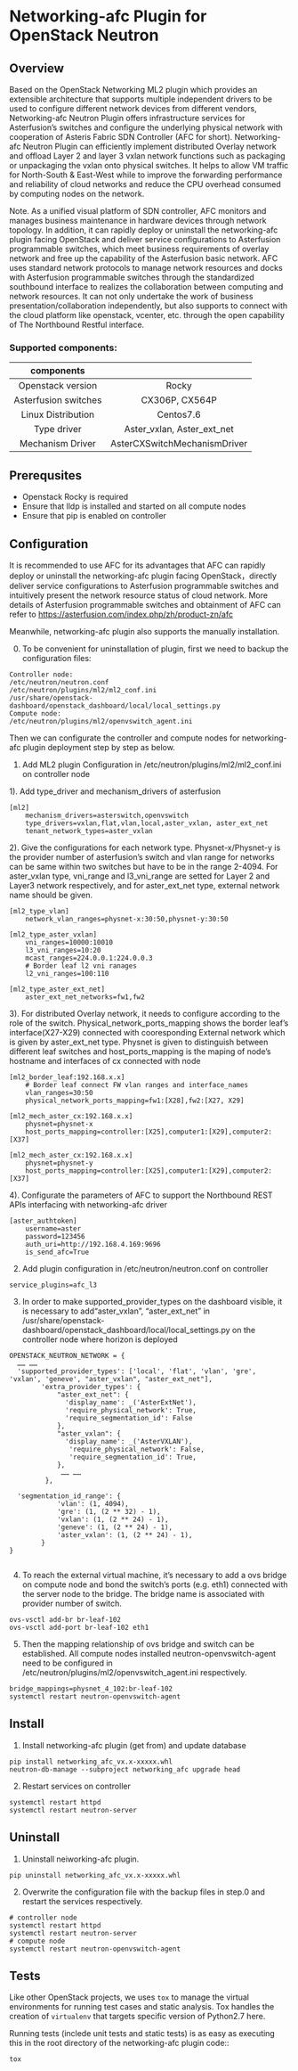 # Networking-afc Plugin for OpenStack Neutron

## Overview
Based on the OpenStack Networking ML2 plugin which provides an extensible architecture that supports multiple independent drivers to be used to configure different network devices from different vendors, Networking-afc Neutron Plugin offers infrastructure services for Asterfusion’s  switches and configure the underlying physical network with cooperation of Asteris Fabric SDN Controller (AFC for short). Networking-afc Neutron Plugin can efficiently implement distributed Overlay network and offload Layer 2 and layer 3 vxlan network functions such as packaging or unpackaging the vxlan onto physical switches. It helps to allow VM traffic for North-South & East-West while to improve the forwarding performance and reliability of cloud networks and reduce the CPU overhead consumed by computing nodes on the network.

Note. As a unified visual platform of SDN controller, AFC monitors and manages business maintenance in hardware devices through network topology. In addition, it can rapidly deploy or uninstall the networking-afc plugin facing OpenStack and deliver service configurations to Asterfusion programmable switches, which meet business requirements of overlay network and free up the capability of the Asterfusion basic network. AFC uses standard network protocols to manage network resources and docks with Asterfusion programmable switches through the standardized southbound interface to realizes the collaboration between computing and network resources. It can not only undertake the work of business presentation/collaboration independently, but also supports to connect with the cloud platform like openstack, vcenter, etc. through the open capability of The Northbound Restful interface.

<!--
    ### Architectural
    Networking-afc Neutron Plugin 

    <img src="https://github.com/songminyue/hello-world/blob/main/NETWORKING-AFC.png" width="50%" >
-->
### Supported components:

|components||
|:-----------------:|:---------------------------:|
|Openstack version   |Rocky                        |
|Asterfusion switches|CX306P, CX564P|
|Linux Distribution  |Centos7.6|
|Type driver         |Aster_vxlan, Aster_ext_net|
|Mechanism Driver    |AsterCXSwitchMechanismDriver|

## Prerequsites

* Openstack Rocky is required
* Ensure that lldp is installed and started on all compute nodes
* Ensure that pip is enabled on controller

## Configuration

It is recommended to use AFC for its advantages that AFC can rapidly deploy or uninstall the networking-afc plugin facing OpenStack，directly deliver service configurations to Asterfusion programmable switches and intuitively present the network resource status of cloud network.
More details of Asterfusion programmable switches and obtainment of AFC can refer to https://asterfusion.com/index.php/zh/product-zn/afc

Meanwhile, networking-afc plugin also supports the manually installation.

0.  To be convenient for uninstallation of plugin, first we need to backup the configuration files:
```
Controller node:
/etc/neutron/neutron.conf
/etc/neutron/plugins/ml2/ml2_conf.ini
/usr/share/openstack-dashboard/openstack_dashboard/local/local_settings.py
Compute node:
/etc/neutron/plugins/ml2/openvswitch_agent.ini
```
Then we can configurate the controller and compute nodes for networking-afc plugin deployment step by step as below.

1.  Add ML2 plugin Configuration in /etc/neutron/plugins/ml2/ml2_conf.ini on controller node

1). Add type_driver and mechanism_drivers of asterfusion
```    
[ml2]
    mechanism_drivers=asterswitch,openvswitch
    type_drivers=vxlan,flat,vlan,local,aster_vxlan, aster_ext_net
    tenant_network_types=aster_vxlan
```
2). Give the configurations for each network type. Physnet-x/Physnet-y is the provider number of asterfusion’s switch and vlan range for networks can be same within two switches but have to be in the range 2-4094. For aster_vxlan type, vni_range and l3_vni_range are setted for Layer 2 and Layer3 network respectively, and for aster_ext_net type, external network name should be given. 
```
[ml2_type_vlan]
    network_vlan_ranges=physnet-x:30:50,physnet-y:30:50
    
[ml2_type_aster_vxlan]
    vni_ranges=10000:10010
    l3_vni_ranges=10:20
    mcast_ranges=224.0.0.1:224.0.0.3
    # Border leaf l2 vni ranages
    l2_vni_ranges=100:110
    
[ml2_type_aster_ext_net]
    aster_ext_net_networks=fw1,fw2
```
3). For distributed Overlay network, it needs to configure according to the role of the switch. Physical_network_ports_mapping shows the border leaf’s interface(X27-X29) connected with cooresponding External network which is given by aster_ext_net type. Physnet is given to distinguish between different leaf switches and host_ports_mapping is the maping of node’s hostname and interfaces of cx connected with node
```
[ml2_border_leaf:192.168.x.x]
    # Border leaf connect FW vlan ranges and interface_names
    vlan_ranges=30:50
    physical_network_ports_mapping=fw1:[X28],fw2:[X27, X29]
 
[ml2_mech_aster_cx:192.168.x.x]
    physnet=physnet-x
    host_ports_mapping=controller:[X25],computer1:[X29],computer2:[X37]
    
[ml2_mech_aster_cx:192.168.x.x]
    physnet=physnet-y
    host_ports_mapping=controller:[X25],computer1:[X29],computer2:[X37]
```
4). Configurate the parameters of AFC to support the Northbound REST APIs interfacing with networking-afc driver
```
[aster_authtoken]
    username=aster
    password=123456
    auth_uri=http://192.168.4.169:9696
    is_send_afc=True
```
2.  Add plugin configuration in /etc/neutron/neutron.conf on controller
```
service_plugins=afc_l3
```

3.  In order to make supported_provider_types on the dashboard visible, it is necessary to add“aster_vxlan”, “aster_ext_net” in /usr/share/openstack-dashboard/openstack_dashboard/local/local_settings.py on the controller node where horizon is deployed
```
OPENSTACK_NEUTRON_NETWORK = {
  …… ……
  'supported_provider_types': ['local', 'flat', 'vlan', 'gre', 'vxlan', 'geneve', "aster_vxlan", "aster_ext_net"],
        'extra_provider_types': {
            "aster_ext_net": {
              'display_name': _('AsterExtNet'),
              'require_physical_network': True,
              'require_segmentation_id': False
            },
            "aster_vxlan": {
              'display_name': _('AsterVXLAN'),
               'require_physical_network': False,
               'require_segmentation_id': True,
            },
             …… ……
         },

  'segmentation_id_range': {
            'vlan': (1, 4094),
            'gre': (1, (2 ** 32) - 1),
            'vxlan': (1, (2 ** 24) - 1),
            'geneve': (1, (2 ** 24) - 1),
            'aster_vxlan': (1, (2 ** 24) - 1),
        }
}
        
```
4.  To reach the external virtual machine, it’s necessary to add a ovs bridge on compute node and bond the switch’s ports (e.g. eth1) connected with the server node to the bridge. The bridge name is associated with provider number of switch.
```
ovs-vsctl add-br br-leaf-102
ovs-vsctl add-port br-leaf-102 eth1
```

5.  Then the mapping relationship of ovs bridge and switch can be established. All compute nodes installed neutron-openvswitch-agent need to be configured in /etc/neutron/plugins/ml2/openvswitch_agent.ini respectively.
```
bridge_mappings=physnet_4_102:br-leaf-102
systemctl restart neutron-openvswitch-agent
```
## Install 
1.  Install networking-afc plugin (get from) and update database
```
pip install networking_afc_vx.x-xxxxx.whl
neutron-db-manage --subproject networking_afc upgrade head
```

2.  Restart services on controller
```
systemctl restart httpd 
systemctl restart neutron-server
```

##  Uninstall
1.  Uninstall neiworking-afc plugin.
```
pip uninstall networking_afc_vx.x-xxxxx.whl
```
2.  Overwrite the configuration file with the backup files in step.0 and restart the services respectively.
```
# controller node
systemctl restart httpd 
systemctl restart neutron-server
# compute node
systemctl restart neutron-openvswitch-agent
```

## Tests
Like other OpenStack projects, we uses `tox` to manage the virtual environments for running test cases and static analysis.
Tox handles the creation of `virtualenv` that targets specific version of Python2.7 here.

Running tests (inclede unit tests and static tests) is as easy as executing this in the root directory of the networking-afc plugin code::

    tox

